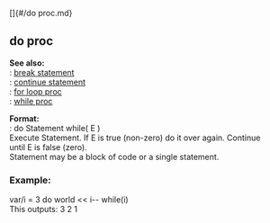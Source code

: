 []{#/do proc.md}    
## do proc    
**See also:**    
:   [break statement](/proc/break)    
:   [continue statement](/proc/continue)    
:   [for loop proc](/proc/for/loop)    
:   [while proc](/proc/while)    
<!-- -->    
**Format:**    
:   do Statement while( E )    
Execute Statement. If E is true (non-zero) do it over again. Continue    
until E is false (zero).    
Statement may be a block of code or a single statement.    
### Example:    
var/i = 3 do world \<\< i\-- while(i)    
This outputs: 3 2 1  